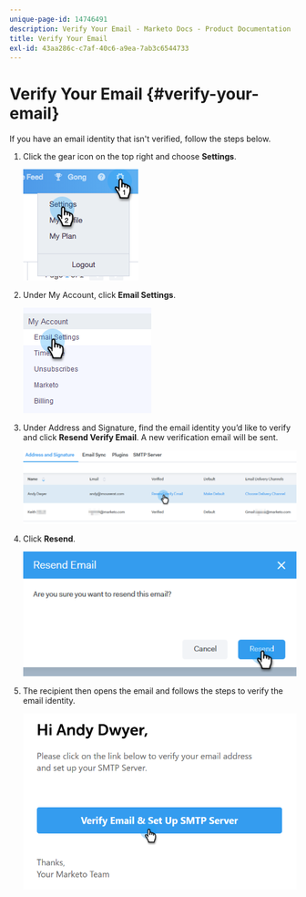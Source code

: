 ```yaml
---
unique-page-id: 14746491
description: Verify Your Email - Marketo Docs - Product Documentation
title: Verify Your Email
exl-id: 43aa286c-c7af-40c6-a9ea-7ab3c6544733
---
```

# Verify Your Email {#verify-your-email}

If you have an email identity that isn't verified, follow the steps below.

1. Click the gear icon on the top right and choose **Settings**.

   ![](assets/verify-your-email-1.png)

1. Under My Account, click **Email Settings**.

   ![](assets/verify-your-email-2.png)

1. Under Address and Signature, find the email identity you’d like to verify and click **Resend Verify Email**. A new verification email will be sent.

   ![](assets/verify-your-email-3.png)

1. Click **Resend**.

   ![](assets/verify-your-email-4.png)

1. The recipient then opens the email and follows the steps to verify the email identity.

   ![](assets/verify-your-email-5.png)
